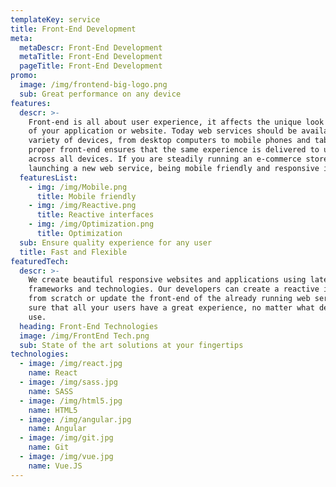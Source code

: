 ```yaml
---
templateKey: service
title: Front-End Development
meta:
  metaDescr: Front-End Development
  metaTitle: Front-End Development
  pageTitle: Front-End Development
promo:
  image: /img/frontend-big-logo.png
  sub: Great performance on any device
features:
  descr: >-
    Front-end is all about user experience, it affects the unique look and feel
    of your application or website. Today web services should be available on a
    variety of devices, from desktop computers to mobile phones and tablets. A
    proper front-end ensures that the same experience is delivered to users
    across all devices. If you are steadily running an e-commerce store or
    launching a new web service, being mobile friendly and responsive is a must.
  featuresList:
    - img: /img/Mobile.png
      title: Mobile friendly
    - img: /img/Reactive.png
      title: Reactive interfaces
    - img: /img/Optimization.png
      title: Optimization
  sub: Ensure quality experience for any user
  title: Fast and Flexible
featuredTech:
  descr: >-
    We create beautiful responsive websites and applications using latest
    frameworks and technologies. Our developers can create a reactive interface
    from scratch or update the front-end of the already running web service. Be
    sure that all your users have a great experience, no matter what device they
    use.
  heading: Front-End Technologies
  image: /img/FrontEnd Tech.png
  sub: State of the art solutions at your fingertips
technologies:
  - image: /img/react.jpg
    name: React
  - image: /img/sass.jpg
    name: SASS
  - image: /img/html5.jpg
    name: HTML5
  - image: /img/angular.jpg
    name: Angular
  - image: /img/git.jpg
    name: Git
  - image: /img/vue.jpg
    name: Vue.JS
---
```


